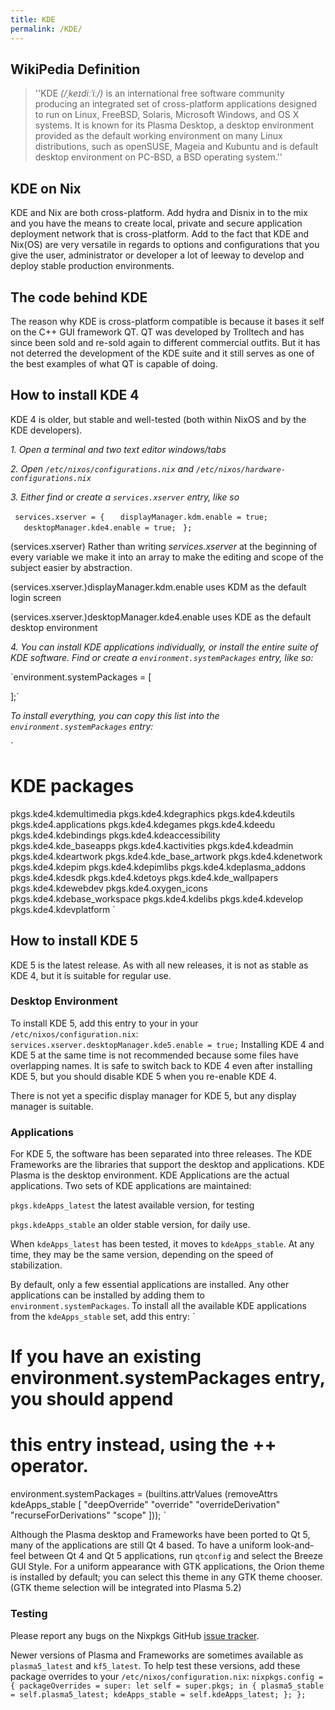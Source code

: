 ```yaml
---
title: KDE
permalink: /KDE/
---
```


WikiPedia Definition
--------------------

> ''KDE *(/ˌkeɪdiːˈiː/)* is an international free software community producing an integrated set of cross-platform applications designed to run on Linux, FreeBSD, Solaris, Microsoft Windows, and OS X systems. It is known for its Plasma Desktop, a desktop environment provided as the default working environment on many Linux distributions, such as openSUSE, Mageia and Kubuntu and is default desktop environment on PC-BSD, a BSD operating system.''

KDE on Nix
----------

KDE and Nix are both cross-platform. Add hydra and Disnix in to the mix and you have the means to create local, private and secure application deployment network that is cross-platform. Add to the fact that KDE and Nix(OS) are very versatile in regards to options and configurations that you give the user, administrator or developer a lot of leeway to develop and deploy stable production environments.

The code behind KDE
-------------------

The reason why KDE is cross-platform compatible is because it bases it self on the C++ GUI framework QT. QT was developed by Trolltech and has since been sold and re-sold again to different commercial outfits. But it has not deterred the development of the KDE suite and it still serves as one of the best examples of what QT is capable of doing.

How to install KDE 4
--------------------

KDE 4 is older, but stable and well-tested (both within NixOS and by the KDE developers).

*1. Open a terminal and two text editor windows/tabs*

*2. Open `/etc/nixos/configurations.nix` and `/etc/nixos/hardware-configurations.nix`*

*3. Either find or create a `services.xserver` entry, like so*

` services.xserver = {`
`   displayManager.kdm.enable = true;`
`   desktopManager.kde4.enable = true;`
` };`

(services.xserver)
Rather than writing *services.xserver* at the beginning of every variable we make it into an array to make the editing and scope of the subject easier by abstraction.

(services.xserver.)displayManager.kdm.enable
uses KDM as the default login screen

(services.xserver.)desktopManager.kde4.enable
uses KDE as the default desktop environment

*4. You can install KDE applications individually, or install the entire suite of KDE software. Find or create a `environment.systemPackages` entry, like so:*

`environment.systemPackages = [

 ];`

*To install everything, you can copy this list into the `environment.systemPackages` entry:*

`
 # KDE packages
 pkgs.kde4.kdemultimedia pkgs.kde4.kdegraphics pkgs.kde4.kdeutils pkgs.kde4.applications pkgs.kde4.kdegames pkgs.kde4.kdeedu pkgs.kde4.kdebindings pkgs.kde4.kdeaccessibility pkgs.kde4.kde_baseapps pkgs.kde4.kactivities pkgs.kde4.kdeadmin pkgs.kde4.kdeartwork pkgs.kde4.kde_base_artwork pkgs.kde4.kdenetwork pkgs.kde4.kdepim pkgs.kde4.kdepimlibs pkgs.kde4.kdeplasma_addons pkgs.kde4.kdesdk pkgs.kde4.kdetoys pkgs.kde4.kde_wallpapers pkgs.kde4.kdewebdev pkgs.kde4.oxygen_icons pkgs.kde4.kdebase_workspace pkgs.kde4.kdelibs pkgs.kde4.kdevelop pkgs.kde4.kdevplatform
`

How to install KDE 5
--------------------

KDE 5 is the latest release. As with all new releases, it is not as stable as KDE 4, but it is suitable for regular use.

### Desktop Environment

To install KDE 5, add this entry to your in your `/etc/nixos/configuration.nix`: `
  services.xserver.desktopManager.kde5.enable = true;
` Installing KDE 4 and KDE 5 at the same time is not recommended because some files have overlapping names. It is safe to switch back to KDE 4 even after installing KDE 5, but you should disable KDE 5 when you re-enable KDE 4.

There is not yet a specific display manager for KDE 5, but any display manager is suitable.

### Applications

For KDE 5, the software has been separated into three releases. The KDE Frameworks are the libraries that support the desktop and applications. KDE Plasma is the desktop environment. KDE Applications are the actual applications. Two sets of KDE applications are maintained:

`pkgs.kdeApps_latest`
the latest available version, for testing

`pkgs.kdeApps_stable`
an older stable version, for daily use.

When `kdeApps_latest` has been tested, it moves to `kdeApps_stable`. At any time, they may be the same version, depending on the speed of stabilization.

By default, only a few essential applications are installed. Any other applications can be installed by adding them to `environment.systemPackages`. To install all the available KDE applications from the `kdeApps_stable` set, add this entry: `
  # If you have an existing environment.systemPackages entry, you should append
  # this entry instead, using the ++ operator.

  environment.systemPackages =
    (builtins.attrValues
      (removeAttrs kdeApps_stable
        [ "deepOverride" "override" "overrideDerivation"
          "recurseForDerivations" "scope" ]));
`

Although the Plasma desktop and Frameworks have been ported to Qt 5, many of the applications are still Qt 4 based. To have a uniform look-and-feel between Qt 4 and Qt 5 applications, run `qtconfig` and select the Breeze GUI Style. For a uniform appearance with GTK applications, the Orion theme is installed by default; you can select this theme in any GTK theme chooser. (GTK theme selection will be integrated into Plasma 5.2)

### Testing

Please report any bugs on the Nixpkgs GitHub [issue tracker](https://github.com/NixOS/nixpkgs/issues).

Newer versions of Plasma and Frameworks are sometimes available as `plasma5_latest` and `kf5_latest`. To help test these versions, add these package overrides to your `/etc/nixos/configuration.nix`: `
  nixpkgs.config = {
    packageOverrides = super: let self = super.pkgs; in {
      plasma5_stable = self.plasma5_latest;
      kdeApps_stable = self.kdeApps_latest;
    };
  };
`